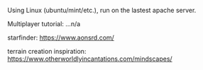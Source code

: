 Using Linux (ubuntu/mint/etc.), run on the lastest apache server. 

Multiplayer tutorial: ...n/a

starfinder: https://www.aonsrd.com/

terrain creation inspiration: https://www.otherworldlyincantations.com/mindscapes/
